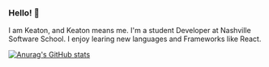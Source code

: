 ### Hello! 👋

I am Keaton, and Keaton means me.
I'm a student Developer at Nashville Software School. I enjoy learing new languages and Frameworks like React.

[![Anurag's GitHub stats](https://github-readme-stats.vercel.app/api?username=KLaw47)](https://github.com/anuraghazra/github-readme-stats)
